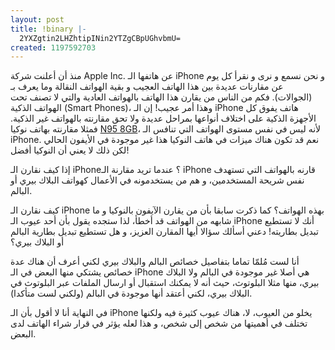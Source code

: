 ```yaml
---
layout: post
title: !binary |-
  2YXZgtin2LHZhtipINin2YTZgCBpUGhvbmU=
created: 1197592703
---
```

منذ أن أعلنت شركة Apple Inc. عن هاتفها الـ iPhone و نحن نسمع و نرى و نقرأ كل يوم عن مقارنات عديدة بين هذا الهاتف العجيب و بقية الهواتف النقالة وما يعرف بـ (الجوالات). فكم من الناس من يقارن هذا الهاتف بالهواتف العادية والتي لا تصنف تحت الهواتف الذكية (Smart Phones)، وهذا أمر عجيب! إن الـ iPhone هاتف يفوق كل الأجهزة الذكية على اختلاف أنواعها بمراحل عديدة ولا تحق مقارنته بالهواتف غير الذكية. فمثلا مقارنته بهاتف نوكيا <a href="http://www.nseries.com/index.html?l=campaigns,entertainment#l=products,n95_8gb">N95 8GB</a>، لأنه ليس في نفس مستوى الهواتف التي تنافس الـ iPhone. نعم قد تكون هناك ميزات في هاتف النوكيا هذا غير موجودة في الأيفون الحالي لكن ذلك لا يعني أن النوكيا أفضل!

إذا كيف نقارن الـ iPhone؟
عندما تريد مقارنة الـ iPhone قارنه بالهواتف التي تستهدف نفس شريحة المستخدمين، و هم من يستخدمونه في الأعمال كهواتف البلاك بيري أو البالم.

كيف نقارن الـ iPhone بهذه الهواتف؟
كما ذكرت سابقا بأن من يقارن الآيفون بالنوكيا و ما شابهه من الهواتف قد أخطأ، لذا ستجده يقول بأن أحد عيوب الـ iPhone أنك لا تستطيع تبديل بطاريته! دعني أسألك سؤالا أيها المقارن العزيز، و هل تستطيع تبديل بطارية البالم أو البلاك بيري؟

أنا لست مُلمّا تماما بتفاصيل خصائص البالم والبلاك بيري لكني أعرف أن هناك عدة خصائص يشتكي منها البعض في الـ iPhone هي أصلا غير موجودة في البالم ولا البلاك بيري، منها مثلا البلوتوث، حيث أنه لا يمكنك استقبال أو ارسال الملفات عبر البلوتوث في البلاك بيري، لكني أعتقد أنها موجودة في البالم (ولكني لست متأكدا).

في النهاية أنا لا أقول بأن الـ iPhone يخلو من العيوب، لا، هناك عيوب كثيرة فيه ولكنها تختلف في أهميتها من شخص إلى شخص، و هذا لعله يؤثر في قرار شراء الهاتف لدى البعض.
<!--break-->
